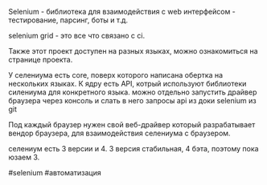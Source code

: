 Selenium - библиотека для взаимодействия с web интерфейсом - тестирование, парсинг, боты и т.д.

selenium grid - это все что связано с ci.

Также этот проект доступен на разных языках, можно ознакомиться на странице проекта.

У селениума есть core, поверх которого написана обертка на нескольких языках. К ядру есть API, котрый используют библиотеки силениума для конкретного языка.
можно отдельно запустить драйвер браузера через консоль и слать в него запросы api из доки selenium из git

Под каждый браузер нужен свой веб-драйвер который разрабатывает вендор браузера, для взаимодействия селениума с браузером. 

селениум есть 3 версии и 4.
3 версия стабильная, 4 бэта, поэтому пока юзаем 3.

#selenium
#автоматизация